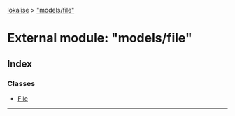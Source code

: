[lokalise](../README.md) > ["models/file"](../modules/_models_file_.md)

# External module: "models/file"

## Index

### Classes

* [File](../classes/_models_file_.file.md)

---

